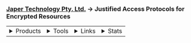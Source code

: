 ### [Japer Technology Pty. Ltd.](https://www.japer.technology) → Justified Access Protocols for Encrypted Resources

<p>
<table>

  <tr>
  
  <td valign="top">
  <details>
  <summary>Products</summary>
  
  [![ReadMe Card](https://github-readme-stats.vercel.app/api/pin/?username=japertechnology&repo=developer-japer-io)](https://github.com/japertechnology/developer-japer-io)

  </details>
  </td>

  <td valign="top">
<details>
  <summary>Tools</summary>
  
[![ReadMe Card](https://github-readme-stats.vercel.app/api/pin/?username=japertechnology&repo=juxta-repo)](https://github.com/japertechnology/juxta-repo)

</details>
  </td>
  
  <td valign="top">
<details>
  <summary>Links</summary>

##### Websites

[![Button Component](https://readme-components.vercel.app/api?component=button&fill=ac43d9&text=www.japer.technology)](https://www.japer.technology)
[![Button Component](https://readme-components.vercel.app/api?component=button&fill=ac43d9&text=www.japer.cloud)](https://www.japer.cloud)
[![Button Component](https://readme-components.vercel.app/api?component=button&fill=ac43d9&text=www.japer.xyz)](https://www.japer.xyz)
[![Button Component](https://readme-components.vercel.app/api?component=button&fill=ac43d9&text=japertechnology.github.io)](https://github.io)

##### Information

[![Button Component](https://readme-components.vercel.app/api?component=button&fill=ac43d9&text=japer.zoom.us)](https://japer.zoom.us)
[![Button Component](https://readme-components.vercel.app/api?component=button&fill=ac43d9&text=openai.com/chatgpt)](https://chat.openai.com/g/g-GrNiWW5CX)

##### Repositories by Page

[![Button Component](https://readme-components.vercel.app/api?component=button&fill=ac43d9&text=p1)](https://github.com/japertechnology?tab=repositories&q=&type=&language=&sort=name)
[![Button Component](https://readme-components.vercel.app/api?component=button&fill=ac43d9&text=p2)](https://github.com/japertechnology?tab=repositories&q=&type=&language=&page=2&sort=name)
[![Button Component](https://readme-components.vercel.app/api?component=button&fill=ac43d9&text=p3)](https://github.com/japertechnology?tab=repositories&q=&type=&language=&page=3&sort=name)
[![Button Component](https://readme-components.vercel.app/api?component=button&fill=ac43d9&text=p4)](https://github.com/japertechnology?tab=repositories&q=&type=&language=&page=4&sort=name)
[![Button Component](https://readme-components.vercel.app/api?component=button&fill=ac43d9&text=p5)](https://github.com/japertechnology?tab=repositories&q=&type=&language=&page=5&sort=name)

##### Repositories by Class

[![Button Component](https://readme-components.vercel.app/api?component=button&fill=ac43d9&text=japer)](https://github.com/japertechnology?tab=repositories&q=japer&type=&language=&sort=name)
[![Button Component](https://readme-components.vercel.app/api?component=button&fill=ac43d9&text=juxta)](https://github.com/japertechnology?tab=repositories&q=juxta&type=&language=&sort=name)
[![Button Component](https://readme-components.vercel.app/api?component=button&fill=ac43d9&text=spark)](https://github.com/japertechnology?tab=repositories&q=spark&type=&language=&sort=name)

##### Repositories by Type

[![Button Component](https://readme-components.vercel.app/api?component=button&fill=ac43d9&q=&text=private)](https://github.com/japertechnology?tab=repositories&type=private&language=&sort=name)
[![Button Component](https://readme-components.vercel.app/api?component=button&fill=ac43d9&q=&text=public)](https://github.com/japertechnology?tab=repositories&type=public&language=&sort=name)
[![Button Component](https://readme-components.vercel.app/api?component=button&fill=ac43d9&q=&text=template)](https://github.com/japertechnology?tab=repositories&type=template&language=&sort=name)

</details>
  </td>

  <td valign="top">
<details>
  <summary>Stats</summary>
  
![stats](https://github-readme-stats.vercel.app/api?username=japertechnology&title_color=3498db&text_color=2ecc71&icon_color=3498db&bg_color=00000000&hide_border=true&show_icons=true&include_all_commits=true&count_private=true&disable_animations=true)
![trophy](https://github-profile-trophy.vercel.app/?username=japertechnology&no-bg=true&no-frame=true&column=4&theme=algolia)

![graph](https://github-readme-activity-graph.vercel.app/graph?username=japertechnology&bg_color=0000000&color=2980b9&line=2980b9&point=27ae60&area_color=2980b9&area=true&hide_border=true)

![streak](https://github-contributor-stats.vercel.app/api?username=japertechnology&title_color=3498db&text_color=2ecc71&icon_color=3498db&bg_color=00000000&hide_border=true&show_icons=true&include_all_commits=true&count_private=true&disable_animations=true)
![streak](https://streak-stats.demolab.com/?user=japertechnology&hide_border=true&background=00000000&border=2980b9&stroke=2980b9&ring=27ae60&fire=27ae60&currStreakNum=2980b9&sideNums=2980b9&currStreakLabel=2980b9&sideLabels=2980b9&dates=2980b9)

</details>
  </td>

  </tr>
  
</table> 
</p>
